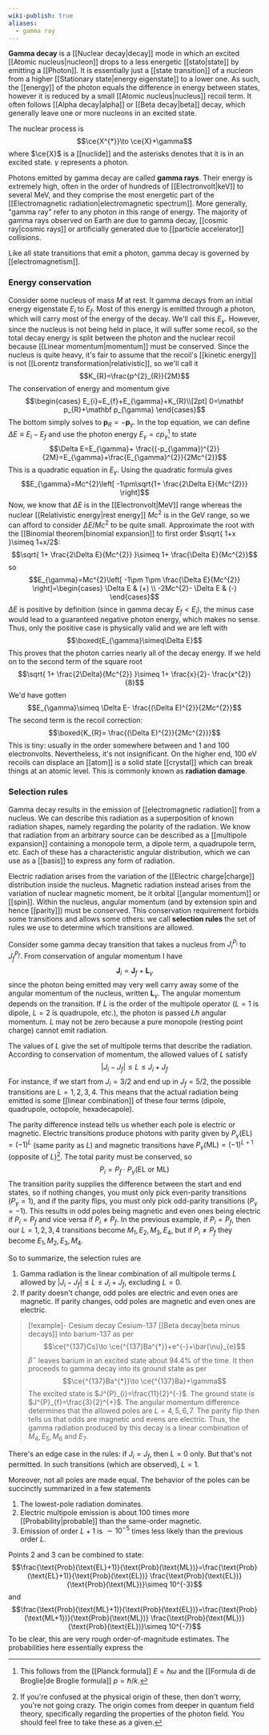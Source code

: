 ```yaml
---
wiki-publish: true
aliases:
  - gamma ray
---
```

**Gamma decay** is a [[Nuclear decay|decay]] mode in which an excited [[Atomic nucleus|nucleon]] drops to a less energetic [[stato|state]] by emitting a [[Photon]]. It is essentially just a [[state transition]] of a nucleon from a higher [[Stationary state|energy eigenstate]] to a lower one. As such, the [[energy]] of the photon equals the difference in energy between states, however it is reduced by a small [[Atomic nucleus|nucleus]] recoil term. It often follows [[Alpha decay|alpha]] or [[Beta decay|beta]] decay, which generally leave one or more nucleons in an excited state.

The nuclear process is
$$\ce{X^{*}}\to \ce{X}+\gamma$$
where $\ce{X}$ is a [[nuclide]] and the asterisks denotes that it is in an excited state. $\gamma$ represents a photon.

Photons emitted by gamma decay are called **gamma rays**. Their energy is extremely high, often in the order of hundreds of [[Electronvolt|keV]] to several MeV, and they comprise the most energetic part of the [[Electromagnetic radiation|electromagnetic spectrum]]. More generally, "gamma ray" refer to any photon in this range of energy. The majority of gamma rays observed on Earth are due to gamma decay, [[cosmic ray|cosmic rays]] or artificially generated due to [[particle accelerator]] collisions.

Like all state transitions that emit a photon, gamma decay is governed by [[electromagnetism]].
### Energy conservation
Consider some nucleus of mass $M$ at rest. It gamma decays from an initial energy eigenstate $E_{i}$ to $E_{f}$. Most of this energy is emitted through a photon, which will carry most of the energy of the decay. We'll call this $E_{\gamma}$. However, since the nucleus is not being held in place, it will suffer some recoil, so the total decay energy is split between the photon and the nuclear recoil because [[Linear momentum|momentum]] must be conserved. Since the nucleus is quite heavy, it's fair to assume that the recoil's [[kinetic energy]] is not [[Lorentz transformation|relativistic]], so we'll call it
$$K_{R}=\frac{p^{2}_{R}}{2M}$$
The conservation of energy and momentum give
$$\begin{cases}
E_{i}=E_{f}+E_{\gamma}+K_{R}\\[2pt]
0=\mathbf p_{R}+\mathbf p_{\gamma}
\end{cases}$$
The bottom simply solves to $\mathbf p_{R}=-\mathbf p_{\gamma}$. In the top equation, we can define $\Delta E\equiv E_{i}-E_{f}$ and use the photon energy $E_{\gamma}=cp_{\gamma}$[^1] to state
$$\Delta E=E_{\gamma}+ \frac{(-p_{\gamma})^{2}}{2M}=E_{\gamma}+\frac{E_{\gamma}^{2}}{2Mc^{2}}$$
This is a quadratic equation in $E_{\gamma}$. Using the quadratic formula gives
$$E_{\gamma}=Mc^{2}\left[ -1\pm\sqrt{1+ \frac{2\Delta E}{Mc^{2}}} \right]$$
Now, we know that $\Delta E$ is in the [[Electronvolt|MeV]] range whereas the nuclear [[Relativistic energy|rest energy]] $Mc^{2}$ is in the GeV range, so we can afford to consider $\Delta E/Mc^{2}$ to be quite small. Approximate the root with the [[Binomial theorem|binomial expansion]] to first order $\sqrt{ 1+x }\simeq 1+x/2$:
$$\sqrt{ 1+ \frac{2\Delta E}{Mc^{2}} }\simeq 1+ \frac{\Delta E}{Mc^{2}}$$
so
$$E_{\gamma}=Mc^{2}\left[ -1\pm 1\pm \frac{\Delta E}{Mc^{2}} \right]=\begin{cases}
\Delta E & (+) \\
-2Mc^{2}- \Delta E & (-)
\end{cases}$$
$\Delta E$ is positive by definition (since in gamma decay $E_{f}<E_{i}$), the minus case would lead to a guaranteed negative photon energy, which makes no sense. Thus, only the positive case is physically valid and we are left with
$$\boxed{E_{\gamma}\simeq\Delta E}$$
This proves that the photon carries nearly all of the decay energy. If we held on to the second term of the square root
$$\sqrt{ 1+ \frac{2\Delta}{Mc^{2}} }\simeq 1+ \frac{x}{2}- \frac{x^{2}}{8}$$
We'd have gotten
$$E_{\gamma}\simeq \Delta E- \frac{(\Delta E)^{2}}{2Mc^{2}}$$
The second term is the recoil correction:
$$\boxed{K_{R}= \frac{(\Delta E)^{2}}{2Mc^{2}}}$$
This is tiny: usually in the order somewhere between and 1 and 100 electronvolts. Nevertheless, it's not insignificant. On the higher end, $100\text{ eV}$ recoils can displace an [[atom]] is a solid state [[crystal]] which can break things at an atomic level. This is commonly known as **radiation damage**.
### Selection rules
Gamma decay results in the emission of [[electromagnetic radiation]] from a nucleus. We can describe this radiation as a superposition of known radiation shapes, namely regarding the polarity of the radiation. We know that radiation from an arbitrary source can be described as a [[multipole expansion]] containing a monopole term, a dipole term, a quadrupole term, etc. Each of these has a characteristic angular distribution, which we can use as a [[basis]] to express any form of radiation.

Electric radiation arises from the variation of the [[Electric charge|charge]] distribution inside the nucleus. Magnetic radiation instead arises from the variation of nuclear magnetic moment, be it orbital [[angular momentum]] or [[spin]]. Within the nucleus, angular momentum (and by extension spin and hence [[parity]]) must be conserved. This conservation requirement forbids some transitions and allows some others: we call **selection rules** the set of rules we use to determine which transitions are allowed.

Consider some gamma decay transition that takes a nucleus from $J_{i}^{P_{i}}$ to $J_{f}^{P_{f}}$. From conservation of angular momentum I have
$$\mathbf{J}_{i}=\mathbf{J}_{f}+\mathbf{L}_{\gamma}$$
since the photon being emitted may very well carry away some of the angular momentum of the nucleus, written $\mathbf{L}_{\gamma}$. The angular momentum depends on the transition. If $L$ is the order of the multipole operator ($L=1$ is dipole, $L=2$ is quadrupole, etc.), the photon is passed $L\hbar$ angular momentum. $L$ may not be zero because a pure monopole (resting point charge) cannot emit radiation.

The values of $L$ give the set of multipole terms that describe the radiation. According to conservation of momentum, the allowed values of $L$ satisfy
$$|J_{i}-J_{f}|\leq L\leq J_{i}+J_{f}$$
For instance, if we start from $J_{i}=3/2$ and end up in $J_{f}=5/2$, the possible transitions are $L=1,2,3,4$. This means that the actual radiation being emitted is some [[linear combination]] of these four terms (dipole, quadrupole, octopole, hexadecapole).

The parity difference instead tells us whether each pole is electric or magnetic. Electric transitions produce photons with parity given by $P_{\gamma}(\text{EL})=(-1)^{L}$ (same parity as $L$) and magnetic transitions have $P_{\gamma}(\text{ML})=(-1)^{L+1}$ (opposite of $L$)[^2]. The total parity must be conserved, so
$$P_{i}=P_{f}\cdot P_{\gamma}(\text{EL or ML})$$
The transition parity supplies the difference between the start and end states, so if nothing changes, you must only pick even-parity transitions ($P_{\gamma}=1$), and if the parity flips, you must only pick odd-parity transitions ($P_{\gamma}=-1$). This results in odd poles being magnetic and even ones being electric if $P_{i}=P_{f}$ and vice versa if $P_{i}\neq P_{f}$. In the previous example, if $P_{i}=P_{f}$, then our $L=1,2,3,4$ transitions become $M_{1},E_{2},M_{3},E_{4}$, but if $P_{i}\neq P_{f}$ they become $E_{1},M_{2},E_{3},M_{4}$.

So to summarize, the selection rules are
1. Gamma radiation is the linear combination of all multipole terms $L$ allowed by $\lvert J_{i}-J_{f} \rvert\leq L\leq J_{i}+J_{f}$, excluding $L=0$.
2. If parity doesn't change, odd poles are electric and even ones are magnetic. If parity changes, odd poles are magnetic and even ones are electric.

> [!example]- Cesium decay
> Cesium-137 [[Beta decay|beta minus decays]] into barium-137 as per
> $$\ce{^{137}Cs}\to \ce{^{137}Ba^{*}}+e^{-}+\bar{\nu}_{e}$$
> $\beta^{-}$ leaves barium in an excited state about 94.4% of the time. It then proceeds to gamma decay into its ground state as per
> $$\ce{^{137}Ba^{*}}\to \ce{^{137}Ba}+\gamma$$
> The excited state is $J^{P}_{i}=\frac{11}{2}^{-}$. The ground state is $J^{P}_{f}=\frac{3}{2}^{+}$. The angular momentum difference determines that the allowed poles are $L=4,5,6,7$. The parity flip then tells us that odds are magnetic and evens are electric. Thus, the gamma radiation produced by this decay is a linear combination of $M_{4},E_{5},M_{6}$ and $E_{7}$.

There's an edge case in the rules: if $J_{i}=J_{f}$, then $L=0$ only. But that's not permitted. In such transitions (which are observed), $L=1$.

Moreover, not all poles are made equal. The behavior of the poles can be succinctly summarized in a few statements
1. The lowest-pole radiation dominates.
2. Electric multipole emission is about 100 times more [[Probability|probable]] than the same-order magnetic.  
3. Emission of order $L+1$ is $\sim 10^{-5}$ times less likely than the previous order $L$.  

Points 2 and 3 can be combined to state:
$$\frac{\text{Prob}(\text{EL}+1)}{\text{Prob}(\text{ML})}=\frac{\text{Prob}(\text{EL}+1)}{\text{Prob}(\text{EL})} \frac{\text{Prob}(\text{EL})}{\text{Prob}(\text{ML})}\simeq 10^{-3}$$
and
$$\frac{\text{Prob}(\text{ML}+1)}{\text{Prob}(\text{EL})}=\frac{\text{Prob}(\text{ML+1})}{\text{Prob}(\text{ML})} \frac{\text{Prob}(\text{ML})}{\text{Prob}(\text{EL})}\simeq 10^{-7}$$
To be clear, this are very rough order-of-magnitude estimates. The probabilities here essentially express the 

[^1]: This follows from the [[Planck formula]] $E=\hbar \omega$ and the [[Formula di de Broglie|de Broglie formula]] $p=\hbar/k$.

[^2]: If you're confused at the physical origin of these, then don't worry, you're not going crazy. The origin comes from deeper in quantum field theory, specifically regarding the properties of the photon field. You should feel free to take these as a given.
